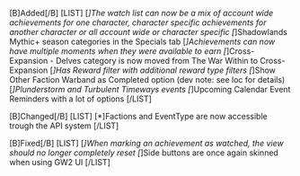 [B]Added[/B]
[LIST]
[*]The watch list can now be a mix of account wide achievements for one character, character specific achievements for another character or all account wide or character specific
[*]Shadowlands Mythic+ season categories in the Specials tab
[*]Achievements can now have multiple moments when they were available to earn
[*]Cross-Expansion - Delves category is now moved from The War Within to Cross-Expansion
[*]Has Reward filter with additional reward type filters
[*]Show Other Faction Warband as Completed option (dev note: see loc for details)
[*]Plunderstorm and Turbulent Timeways events
[*]Upcoming Calendar Event Reminders with a lot of options
[/LIST]

[B]Changed[/B]
[LIST]
[*]Factions and EventType are now accessible trough the API system
[/LIST]

[B]Fixed[/B]
[LIST]
[*]When marking an achievement as watched, the view should no longer completely reset
[*]Side buttons are once again skinned when using GW2 UI
[/LIST]